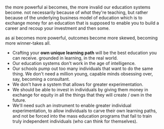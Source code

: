 the more powerful ai becomes, the more invalid our education systems become. not necessarily because of *what* they're teaching, but rather because of the underlying business model of education which is to exchange money for an education that is supposed to enable you to build a career and recoup your investment and then some.

as ai becomes more powerful, outcomes become more skewed, becoming more winner-takes all.












- Crafting your **own unique learning path** will be the best education you can receive. grounded in learning, in the real world.
- Our education systems don't work in the age of intelligence.
- Our schools pump out too many individuals that want to do the same thing. We don't need a million young, capable minds obsessing over, say, becoming a consultant.
- We don't have a system that allows for greater experimentation.
- We should be able to invest in individuals by giving them money in exchange for equity in all the things that they will create / own in the future.
- We'll need such an instrument to enable greater individual experimentation, to allow individuals to carve their own learning paths, and not be forced into the mass education programs that fail to train truly independent individuals (who can think for themselves).

